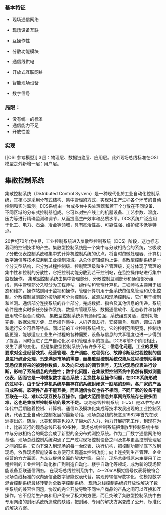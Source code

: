 ### 基本特征

- 现场通信网络
- 现场设备互联
- 互操作性
- 分散功能模块
- 通信线供电
- 开放式互联网络

- 智能现场设备
- 数字信号

### 局限：

- 没有统一的标准
- 通信能力不足
- 开放性差

### 实现

[[OSI 参考模型]] 3 层：物理层、数据链路层、应用层。此外现场总线标准在OSI 模型之外新增一层：用户层。

## 集散控制系统

集散控制系统（Distributed Control System）是一种现代化的工业自动化控制系统，其核心是采用分布式结构、集中管理的方式，实现对生产过程各个环节的自动控制和实时监测。DCS系统由一台或多台中央处理器和若干个分散在不同设备、不同区域的分布式控制器组成。它可以对生产线上的机器设备、工艺参数、温度、压力等进行精确监测和调节，从而提高生产效率和品质水平。DCS系统广泛应用于化工、电力、石油、冶金等领域，具有灵活性高、可靠性强、维护成本低等特点。

20世纪70年代中期，工业控制系统进入集散型控制系统（DCS）阶段，这也标志着网络控制技术的产生。集散型控制系统是一个集中与分散相结合的系统，它吸收了分散仪表控制系统和集中式计算机控制系统的优点，将当时的微处理器、计算机数字通信等技术应用到工业控制领域。从总体逻辑结构上讲，集散型控制系统是一个分支型结构，它分为过程控制级、控制管理级和生产管理级，充分体现了管理的集中性和控制的分散性，它把控制功能分散到若干控制站，在监控操作站进行集中监视操作。
集散型控制系统由集中管理部分、分散控制监测部分和通信部分组成。集中管理部分又可分为工程师站、操作站和管理计算机。工程师站主要用于组态和维护，操作站则用于监视和操作，管理计算机用于全系统的信息管理和优化控制。分散控制监测部分按功能可分为控制站、监测站和现场控制站，它们用于控制和监测。通信部分连接系统的各个部分，完成数据、指令及其他信息的传递。系统软件是由实时多任务操作系统、数据库管理系统、数据通信软件、组态软件和各种应用软件组合而成的。
集散型控制系统具有通用性强，系统组态灵活，控制功能完善，数据处理方便，显示操作集中，人机界面友好，安装简单、规范，调试方便和运行安全可靠等特点。同以前的工业控制系统相比，它的控制范围更宽，控制功能更强，能够适应工业生产过程的各种需要，设备与信息的共享程度也进一步得到了提高，同时促进了生产自动化水平和管理水平的提高。DCS与前3个阶段相比，发生了质的变化。
但是集散型控制系统仍有许多不足：**信息化问题，工业的发展要求对企业经营决策、经营管理、生产调度、过程优化、故障诊断及过程控制的信息进行综合处理，迅速满足市场的需要，而集散型控制系统仅能从过程控制站得到现场仪表传来的被测参数值，以及向它发出的调节信号，无法对现场仪表进行诊断，影响了系统信息的完整性；数字化问题，在集散型控制系统中仍然有模拟测量仪表，因而它是一种模拟数字混合系统；互换性与互操作问题，在DCS系统形成的过程中，由于受计算机系统早期存在的系统封闭这一缺陷的影响，各厂家的产品自成系统，软硬件产品不能互换，而且通信协议也各不相同，不同厂家的设备不能互联在一起，难以实现互换与互操作，组成大范围信息共享网络系统存在很多困难，这也是集散型控制系统的最大不足。**
现场总线控制系统（FCS）是20世纪80年代中后期随着控制、计算机、通信以及模块化集成等技术发展出现的工业控制系统，代表工业自动化控制发展的最新阶段。现场总路线的概念是1982年首先在欧洲提出的。随后，北美和南美也投入了巨大的人力、物力开展研究工作，到现在为止，比较流行的现场总线已有40多种。
现场总线控制系统把集散型控制系统中集中与分散相结合的概念变成了新型的全分布式测控系统。作为工厂数字通信网络的基础，现场总线控制系统沟通了生产过程现场控制设备之间及其与更高控制管理层之间的联系：它向下深入到现场的每一台仪表、执行机构，把控制功能彻底下放到现场，依靠现场智能设备本身便可实现基本控制功能；向上连接到生产管理、企业经营的方方面面，为企业提供全面的解决方案。目前，现场总线将原来主要用于过程控制的工业控制自动化推广到制造自动化、楼宇自动化等领域，成为新的现场智能设备互联通信网络。
在现场总线控制系统中，4～20mA模拟信号仪表将被符合现场总线标准的双向通信全数字智能仪表代替，实现传输信号数字化，使模拟数字混合控制系统最终转变为全数字控制系统。
现场总线控制系统的开放性解决了数字系统的兼容性问题，协议的完全开放导致不同生产商品的产品之间可以互换和互操作。它不但给生产商和用户带来了极大的方便，而且突破了集散型控制系统中由专用网络的封闭系统所造成的缺陷，把封闭、专用的解决方案变成了公开、标准化的解决方案。


